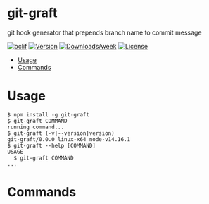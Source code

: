 git-graft
=========

git hook generator that prepends branch name to commit message

[![oclif](https://img.shields.io/badge/cli-oclif-brightgreen.svg)](https://oclif.io)
[![Version](https://img.shields.io/npm/v/git-graft.svg)](https://npmjs.org/package/git-graft)
[![Downloads/week](https://img.shields.io/npm/dw/git-graft.svg)](https://npmjs.org/package/git-graft)
[![License](https://img.shields.io/npm/l/git-graft.svg)](https://github.com/JacobMGEvans/git-graft/blob/master/package.json)

<!-- toc -->
* [Usage](#usage)
* [Commands](#commands)
<!-- tocstop -->
# Usage
<!-- usage -->
```sh-session
$ npm install -g git-graft
$ git-graft COMMAND
running command...
$ git-graft (-v|--version|version)
git-graft/0.0.0 linux-x64 node-v14.16.1
$ git-graft --help [COMMAND]
USAGE
  $ git-graft COMMAND
...
```
<!-- usagestop -->
# Commands
<!-- commands -->

<!-- commandsstop -->
